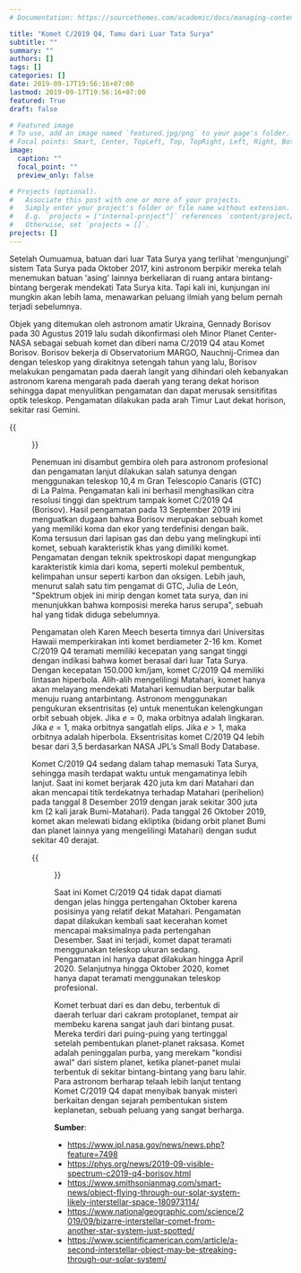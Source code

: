 ```yaml
---
# Documentation: https://sourcethemes.com/academic/docs/managing-content/

title: "Komet C/2019 Q4, Tamu dari Luar Tata Surya"
subtitle: ""
summary: ""
authors: []
tags: []
categories: []
date: 2019-09-17T19:56:16+07:00
lastmod: 2019-09-17T19:56:16+07:00
featured: True
draft: false

# Featured image
# To use, add an image named `featured.jpg/png` to your page's folder.
# Focal points: Smart, Center, TopLeft, Top, TopRight, Left, Right, BottomLeft, Bottom, BottomRight.
image:
  caption: ""
  focal_point: ""
  preview_only: false

# Projects (optional).
#   Associate this post with one or more of your projects.
#   Simply enter your project's folder or file name without extension.
#   E.g. `projects = ["internal-project"]` references `content/project/deep-learning/index.md`.
#   Otherwise, set `projects = []`.
projects: []
---
```


Setelah Oumuamua, batuan dari luar Tata Surya yang terlihat 'mengunjungi' sistem Tata Surya pada Oktober 2017, kini astronom berpikir mereka telah menemukan batuan 'asing' lainnya berkeliaran di ruang antara bintang-bintang bergerak mendekati Tata Surya kita. Tapi kali ini, kunjungan ini mungkin akan lebih lama, menawarkan peluang ilmiah yang belum pernah terjadi sebelumnya.

Objek yang ditemukan oleh astronom amatir Ukraina, Gennady Borisov pada 30 Agustus 2019 lalu sudah dikonfirmasi oleh Minor Planet Center-NASA sebagai sebuah komet dan diberi nama C/2019 Q4 atau Komet Borisov. Borisov bekerja di Observatorium MARGO, Nauchnij-Crimea dan dengan teleskop yang dirakitnya setengah tahun yang lalu, Borisov melakukan pengamatan pada daerah langit yang dihindari oleh kebanyakan astronom karena mengarah pada daerah yang terang dekat horison sehingga dapat menyulitkan pengamatan dan dapat merusak sensitifitas optik teleskop. Pengamatan dilakukan pada arah Timur Laut dekat horison, sekitar rasi Gemini.

{{<figure src="PIA23462-16.jpg" title="Citra komet C/2019 Q4 yang diambil oleh Teleskop Kanada-Perancis-Hawaii di Pulau Besar Hawaii pada 10 September 2019. Kredit gambar :  Canada-France-Hawaii Telescope/K. Meech, J. Kleyna, J. Keane, M. Micheli, O. Hainaut, B. Yang/UH Institute for Astronomy, European Southern Observatory, ESA NEO Coordination Center)">}}

Penemuan ini disambut gembira oleh para astronom profesional dan pengamatan lanjut dilakukan salah satunya dengan menggunakan teleskop 10,4 m Gran Telescopio Canaris (GTC) di La Palma. Pengamatan kali ini berhasil menghasilkan citra resolusi tinggi dan spektrum tampak komet C/2019 Q4 (Borisov). Hasil pengamatan pada 13 September 2019 ini menguatkan dugaan bahwa Borisov merupakan sebuah komet yang memiliki koma dan ekor yang terdefinisi dengan baik. Koma tersusun dari lapisan gas dan debu yang melingkupi inti komet, sebuah karakteristik khas yang dimiliki komet. Pengamatan dengan teknik spektroskopi dapat mengungkap karakteristik kimia dari koma, seperti molekul pembentuk, kelimpahan unsur seperti karbon dan oksigen. Lebih jauh, menurut salah satu tim pengamat di GTC, Julia de León, "Spektrum objek ini mirip dengan komet tata surya, dan ini menunjukkan bahwa komposisi mereka harus serupa", sebuah hal yang tidak diduga sebelumnya. 

Pengamatan oleh Karen Meech beserta timnya dari Universitas Hawaii memperkirakan inti komet berdiameter 2-16 km. Komet C/2019 Q4 teramati memiliki kecepatan yang sangat tinggi dengan indikasi bahwa komet berasal dari luar Tata Surya. Dengan kecepatan 150.000 km/jam, komet C/2019 Q4 memiliki lintasan hiperbola. Alih-alih mengelilingi Matahari, komet hanya akan melayang mendekati Matahari kemudian berputar balik menuju ruang antarbintang. Astronom menggunakan pengukuran eksentrisitas (e) untuk menentukan kelengkungan orbit sebuah objek. Jika $e = 0$, maka orbitnya adalah lingkaran. Jika $e = 1$, maka orbitnya sangatlah elips. Jika $e > 1$, maka orbitnya adalah hiperbola. Eksentrisitas komet C/2019 Q4 lebih besar dari 3,5 berdasarkan NASA JPL’s Small Body Database.

Komet C/2019 Q4 sedang dalam tahap memasuki Tata Surya, sehingga masih terdapat waktu untuk mengamatinya lebih lanjut. Saat ini komet berjarak 420 juta km dari Matahari dan akan mencapai titik terdekatnya terhadap Matahari (perihelion) pada tanggal 8 Desember 2019 dengan jarak sekitar 300 juta km (2 kali jarak Bumi-Matahari). Pada tanggal 26 Oktober 2019, komet akan melewati bidang ekliptika (bidang orbit planet Bumi dan planet lainnya yang mengelilingi Matahari) dengan sudut sekitar 40 derajat.

{{<figure src="interstellar-object-16.gif" title="Ilustrasi ini menggambarkan lintasan Komet C/2019 Q4 yang diperkirakan sebagai objek antarbintang. Komet akan mendekati Matahari dengan perihelion 300 juta km. Kredit: NASA/ JPL-Caltech">}}

Saat ini Komet C/2019 Q4 tidak dapat diamati dengan jelas hingga pertengahan Oktober karena posisinya yang relatif dekat Matahari. Pengamatan dapat dilakukan kembali saat kecerahan komet mencapai maksimalnya pada pertengahan Desember. Saat ini terjadi, komet dapat teramati menggunakan teleskop ukuran sedang. Pengamatan ini hanya dapat dilakukan hingga April 2020. Selanjutnya hingga Oktober 2020, komet hanya dapat teramati menggunakan teleskop profesional. 

Komet terbuat dari es dan debu, terbentuk di daerah terluar dari cakram protoplanet, tempat air membeku karena sangat jauh dari bintang pusat. Mereka terdiri dari puing-puing yang tertinggal setelah pembentukan planet-planet raksasa. Komet adalah peninggalan purba, yang merekam "kondisi awal" dari sistem planet, ketika planet-panet mulai terbentuk di sekitar bintang-bintang yang baru lahir. Para astronom berharap telaah lebih lanjut tentang Komet C/2019 Q4 dapat menyibak banyak misteri berkaitan dengan sejarah pembentukan sistem keplanetan, sebuah peluang yang sangat berharga. 

**Sumber**:

- https://www.jpl.nasa.gov/news/news.php?feature=7498
- https://phys.org/news/2019-09-visible-spectrum-c2019-q4-borisov.html 
- https://www.smithsonianmag.com/smart-news/object-flying-through-our-solar-system-likely-interstellar-space-180973114/ 
- https://www.nationalgeographic.com/science/2019/09/bizarre-interstellar-comet-from-another-star-system-just-spotted/ 
- https://www.scientificamerican.com/article/a-second-interstellar-object-may-be-streaking-through-our-solar-system/



